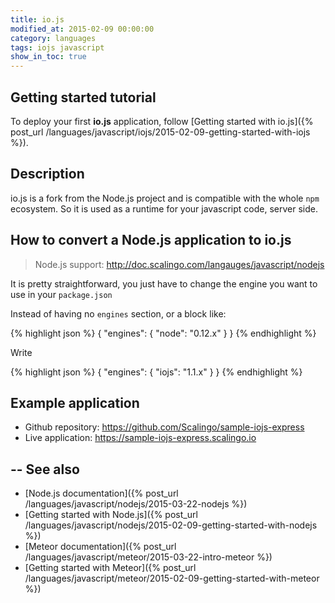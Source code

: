 ```yaml
---
title: io.js
modified_at: 2015-02-09 00:00:00
category: languages
tags: iojs javascript
show_in_toc: true
---
```


## Getting started tutorial

To deploy your first __io.js__ application, follow [Getting started with io.js]({% post_url /languages/javascript/iojs/2015-02-09-getting-started-with-iojs %}).

## Description

io.js is a fork from the Node.js project and is compatible with
the whole `npm` ecosystem. So it is used as a runtime for your
javascript code, server side.

## How to convert a Node.js application to io.js

> Node.js support: http://doc.scalingo.com/langauges/javascript/nodejs

It is pretty straightforward, you just have to change the engine
you want to use in your `package.json`

Instead of having no `engines` section, or a block like:

{% highlight json %}
{
  "engines": {
    "node": "0.12.x"
  }
}
{% endhighlight %}

Write 

{% highlight json %}
{
  "engines": {
    "iojs": "1.1.x"
  }
}
{% endhighlight %}

## Example application

* Github repository: https://github.com/Scalingo/sample-iojs-express
* Live application:  https://sample-iojs-express.scalingo.io

## -- See also

* [Node.js documentation]({% post_url /languages/javascript/nodejs/2015-03-22-nodejs %})
* [Getting started with Node.js]({% post_url /languages/javascript/nodejs/2015-02-09-getting-started-with-nodejs %})
* [Meteor documentation]({% post_url /languages/javascript/meteor/2015-03-22-intro-meteor %})
* [Getting started with Meteor]({% post_url /languages/javascript/meteor/2015-02-09-getting-started-with-meteor %})
